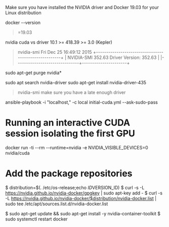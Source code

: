 Make sure you have installed the NVIDIA driver and Docker 19.03 for your Linux distribution

docker --version
>=19.03

nvidia cuda vs driver
10.1	>= 418.39	>= 3.0 (Kepler)

>nvidia-smi 
Fri Dec 25 16:49:12 2015
+------------------------------------------------------+
| NVIDIA-SMI 352.63     Driver Version: 352.63         |
|-------------------------------+----------------------+


sudo apt-get purge nvidia*


sudo apt search nvidia-driver
sudo apt-get install nvidia-driver-435

>nvidia-smi
make sure you have a late enough driver



ansible-playbook -i "localhost," -c local initial-cuda.yml --ask-sudo-pass 


# Running an interactive CUDA session isolating the first GPU
docker run -ti --rm --runtime=nvidia -e NVIDIA_VISIBLE_DEVICES=0 nvidia/cuda





# Add the package repositories
$ distribution=$(. /etc/os-release;echo $ID$VERSION_ID)
$ curl -s -L https://nvidia.github.io/nvidia-docker/gpgkey | sudo apt-key add -
$ curl -s -L https://nvidia.github.io/nvidia-docker/$distribution/nvidia-docker.list | sudo tee /etc/apt/sources.list.d/nvidia-docker.list

$ sudo apt-get update && sudo apt-get install -y nvidia-container-toolkit
$ sudo systemctl restart docker
